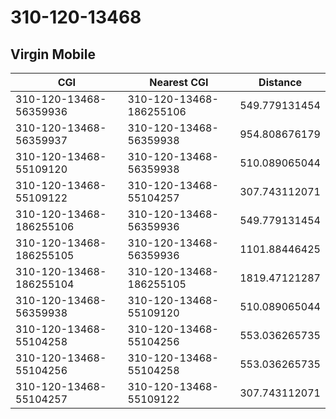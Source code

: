# 310-120-13468
## Virgin Mobile


| CGI | Nearest CGI | Distance |
|-----|-------------|----------|
| 310-120-13468-56359936 | 310-120-13468-186255106 | 549.779131454 |
| 310-120-13468-56359937 | 310-120-13468-56359938 | 954.808676179 |
| 310-120-13468-55109120 | 310-120-13468-56359938 | 510.089065044 |
| 310-120-13468-55109122 | 310-120-13468-55104257 | 307.743112071 |
| 310-120-13468-186255106 | 310-120-13468-56359936 | 549.779131454 |
| 310-120-13468-186255105 | 310-120-13468-56359936 | 1101.88446425 |
| 310-120-13468-186255104 | 310-120-13468-186255105 | 1819.47121287 |
| 310-120-13468-56359938 | 310-120-13468-55109120 | 510.089065044 |
| 310-120-13468-55104258 | 310-120-13468-55104256 | 553.036265735 |
| 310-120-13468-55104256 | 310-120-13468-55104258 | 553.036265735 |
| 310-120-13468-55104257 | 310-120-13468-55109122 | 307.743112071 |
